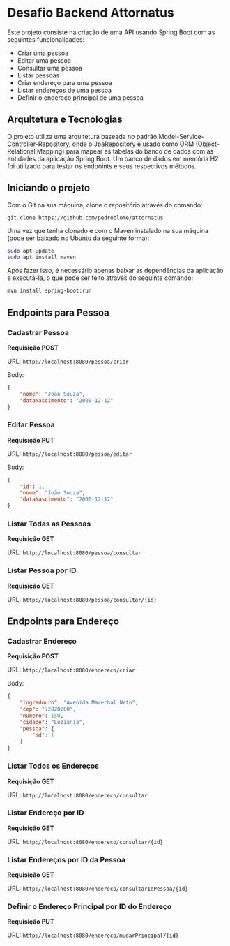# Desafio Backend Attornatus

Este projeto consiste na criação de uma API usando Spring Boot com as seguintes funcionalidades:

- Criar uma pessoa
- Editar uma pessoa
- Consultar uma pessoa
- Listar pessoas
- Criar endereço para uma pessoa
- Listar endereços de uma pessoa
- Definir o endereço principal de uma pessoa

## Arquitetura e Tecnologias

O projeto utiliza uma arquitetura baseada no padrão Model-Service-Controller-Repository, onde o JpaRepository é usado como ORM (Object-Relational Mapping) para mapear as tabelas do banco de dados com as entidades da aplicação Spring Boot. Um banco de dados em memória H2 foi utilizado para testar os endpoints e seus respectivos métodos.

## Iniciando o projeto

Com o Git na sua máquina, clone o repositório através do comando:

```
git clone https://github.com/pedroblome/attornatus
```

Uma vez que tenha clonado e com o Maven instalado na sua máquina (pode ser baixado no Ubuntu da seguinte forma):

```bash
sudo apt update
sudo apt install maven
```

Após fazer isso, é necessário apenas baixar as dependências da aplicação e executá-la, o que pode ser feito através do seguinte comando:

```bash
mvn install spring-boot:run
```

## Endpoints para Pessoa

### Cadastrar Pessoa

**Requisição POST**

URL: `http://localhost:8080/pessoa/criar`

Body:
```json
{
    "nome": "João Souza",
    "dataNascimento": "2000-12-12"
}
```

### Editar Pessoa

**Requisição PUT**

URL: `http://localhost:8080/pessoa/editar`

Body:
```json
{
    "id": 1,
    "nome": "João Souza",
    "dataNascimento": "2000-12-12"
}
```

### Listar Todas as Pessoas

**Requisição GET**

URL: `http://localhost:8080/pessoa/consultar`

### Listar Pessoa por ID

**Requisição GET**

URL: `http://localhost:8080/pessoa/consultar/{id}`

## Endpoints para Endereço

### Cadastrar Endereço

**Requisição POST**

URL: `http://localhost:8080/endereco/criar`

Body:
```json
{
    "logradouro": "Avenida Marechal Neto",
    "cep": "72820200",
    "numero": 150,
    "cidade": "Luziânia",
    "pessoa": {
        "id": 1
    }
}
```

### Listar Todos os Endereços

**Requisição GET**

URL: `http://localhost:8080/endereco/consultar`

### Listar Endereço por ID

**Requisição GET**

URL: `http://localhost:8080/endereco/consultar/{id}`

### Listar Endereços por ID da Pessoa

**Requisição GET**

URL: `http://localhost:8080/endereco/consultarIdPessoa/{id}`

### Definir o Endereço Principal por ID do Endereço

**Requisição PUT**

URL: `http://localhost:8080/endereco/mudarPrincipal/{id}`